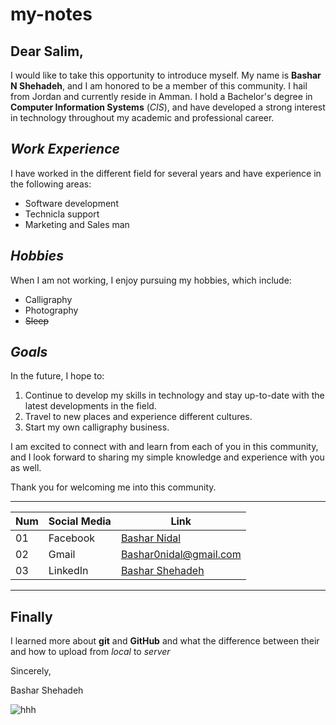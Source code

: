 # my-notes

## **Dear Salim**,

I would like to take this opportunity to introduce myself. My name is **Bashar N Shehadeh**, and I am honored to be a member of this community. I hail from Jordan and currently reside in Amman. I hold a Bachelor's degree in **Computer Information Systems** (*CIS*), and have developed a strong interest in technology throughout my academic and professional career.

## *Work Experience*

I have worked in the different field for several years and have experience in the following areas:

- Software development
- Technicla support
- Marketing and Sales man

## *Hobbies*

When I am not working, I enjoy pursuing my hobbies, which include:

- Calligraphy
- Photography
- ~~Sleep~~

## *Goals*

In the future, I hope to:

1. Continue to develop my skills in technology and stay up-to-date with the latest developments in the field.
2. Travel to new places and experience different cultures.
3. Start my own calligraphy business.

I am excited to connect with and learn from each of you in this community, and I look forward to sharing my simple  knowledge and experience with you as well.

Thank you for welcoming me into this community.

---

| Num | Social Media | Link |
|-----|--------------|------|
|01|Facebook|[Bashar Nidal](https://www.facebook.com/bashar.shehadeh.35/)|
|02|Gmail|[Bashar0nidal@gmail.com](Bashar0nidal@gmail.com)|
|03|LinkedIn|[Bashar Shehadeh](https://www.linkedin.com/in/bashar-nidal-78057122b)|

---

## Finally
I learned more about **git** and **GitHub** and what the difference between their and how to upload from _local_ to _server_


Sincerely,

Bashar Shehadeh

![hhh](https://codinginfinite.com/wp-content/uploads/2019/05/maxresdefault-1.jpg)